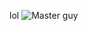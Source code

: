 lol
![Master guy](https://github.com/Peeuser121/Peeuser121/assets/116984307/cee5aecb-4f21-44b5-8617-22f3529567b6)
